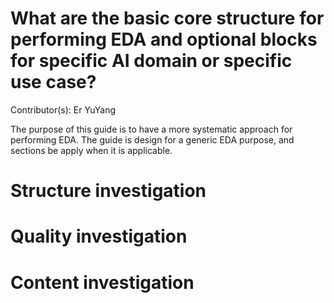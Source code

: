 # What are the basic core structure for performing EDA and optional blocks for specific AI domain or specific use case?

Contributor(s): Er YuYang

The purpose of this guide is to have a more systematic approach for performing EDA.
The guide is design for a generic EDA purpose, and sections be apply when it is applicable.

# Structure investigation


# Quality investigation


# Content investigation